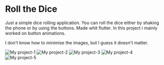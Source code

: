 # Roll the Dice


Just a simple dice rolling application. 
You can roll the dice either by shaking the phone or by using the buttons. 
Made whit flutter. 
In this project i mainly worked on button animations.


I don't know how to minimise the images, but I guess it doesn't matter.

![My project-1](https://user-images.githubusercontent.com/96105426/231328861-5a8d10b2-c337-470a-841a-0ce50cb6f0df.png)
![My project-2](https://user-images.githubusercontent.com/96105426/231328868-2faa778d-2d3f-4c4b-bf0e-2e9865df9dd3.png)
![My project-3](https://user-images.githubusercontent.com/96105426/231328873-d4cfd6ba-e6f4-4365-89d8-c15e1941bcec.png)
![My project-4](https://user-images.githubusercontent.com/96105426/231328877-34fe0c28-1229-4dec-bb1c-775a7a64b71f.png)
![My project-5](https://user-images.githubusercontent.com/96105426/231328882-c45a8600-bf38-4127-8a61-2a44303c411e.png)
